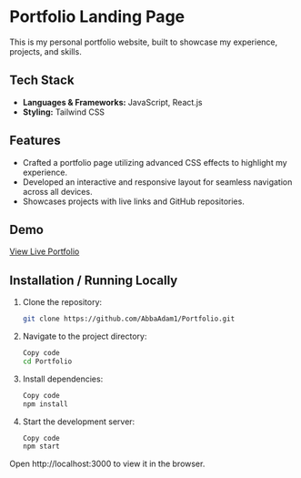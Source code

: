 # Portfolio Landing Page

This is my personal portfolio website, built to showcase my experience, projects, and skills.

## Tech Stack
- **Languages & Frameworks:** JavaScript, React.js
- **Styling:** Tailwind CSS

## Features
- Crafted a portfolio page utilizing advanced CSS effects to highlight my experience.
- Developed an interactive and responsive layout for seamless navigation across all devices.
- Showcases projects with live links and GitHub repositories.

## Demo
[View Live Portfolio](https://portfolio-abbaadam1.vercel.app/)

## Installation / Running Locally
1. Clone the repository:
   ```bash
   git clone https://github.com/AbbaAdam1/Portfolio.git
   
2. Navigate to the project directory:
   ```bash
   Copy code
   cd Portfolio

3. Install dependencies:

   ```bash
   Copy code
   npm install

4. Start the development server:

   ```bash
   Copy code
   npm start
   
Open http://localhost:3000 to view it in the browser.